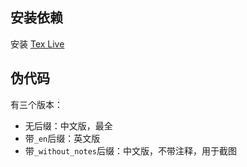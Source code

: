 ## 安装依赖

安装 [Tex Live](https://tug.org/texlive/)

## 伪代码

有三个版本：

* 无后缀：中文版，最全
* 带`_en`后缀：英文版
* 带`_without_notes`后缀：中文版，不带注释，用于截图